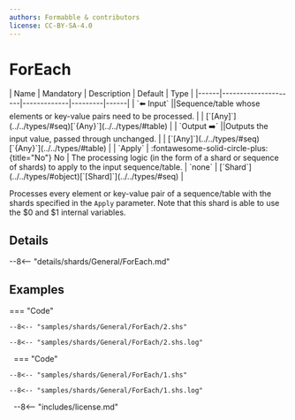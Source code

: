 ```yaml
---
authors: Formabble & contributors
license: CC-BY-SA-4.0
---
```



# ForEach

<div class="sh-parameters" markdown="1">
| Name | Mandatory | Description | Default | Type |
|------|---------------------|-------------|---------|------|
| `⬅️ Input` ||Sequence/table whose elements or key-value pairs need to be processed. | | [`[Any]`](../../types/#seq)[`{Any}`](../../types/#table) |
| `Output ➡️` ||Outputs the input value, passed through unchanged. | | [`[Any]`](../../types/#seq)[`{Any}`](../../types/#table) |
| `Apply` | :fontawesome-solid-circle-plus:{title="No"} No  | The processing logic (in the form of a shard or sequence of shards) to apply to the input sequence/table. | `none` | [`Shard`](../../types/#object)[`[Shard]`](../../types/#seq) |

</div>

Processes every element or key-value pair of a sequence/table with the shards specified in the `Apply` parameter. Note that this shard is able to use the $0 and $1 internal variables.

## Details

--8<-- "details/shards/General/ForEach.md"


## Examples

=== "Code"

  ```x86asm linenums="1"
  --8<-- "samples/shards/General/ForEach/2.shs"
  ```

  ```
  --8<-- "samples/shards/General/ForEach/2.shs.log"
  ```
&nbsp;
=== "Code"

  ```x86asm linenums="1"
  --8<-- "samples/shards/General/ForEach/1.shs"
  ```

  ```
  --8<-- "samples/shards/General/ForEach/1.shs.log"
  ```
&nbsp;
--8<-- "includes/license.md"

